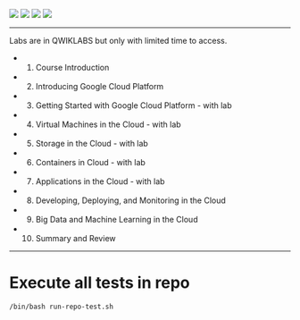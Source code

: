 ![](https://img.shields.io/badge/language-gcp-blue)
![](https://img.shields.io/badge/technology-gcp-blue)
![](https://img.shields.io/badge/development%20year-2019-orange)
![](https://img.shields.io/badge/license-MIT-lightgrey)

--------------------------------------------------------------------------------

Labs are in QWIKLABS but only with limited time to access.

- 01. Course Introduction
- 02. Introducing Google Cloud Platform
- 03. Getting Started with Google Cloud Platform - with lab
- 04. Virtual Machines in the Cloud - with lab
- 05. Storage in the Cloud - with lab
- 06. Containers in Cloud - with lab
- 07. Applications in the Cloud - with lab
- 08. Developing, Deploying, and Monitoring in the Cloud
- 09. Big Data and Machine Learning in the Cloud
- 10. Summary and Review

--------------------------------------------------------------------------------

# Execute all tests in repo

`/bin/bash run-repo-test.sh`
